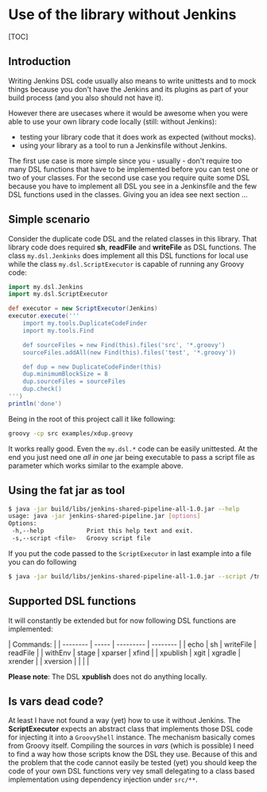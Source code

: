 # Use of the library without Jenkins

[TOC]

## Introduction

Writing Jenkins DSL code usually also means to write unittests and
to mock things because you don't have the Jenkins and its
plugins as part of your build process (and you also should not have it).

However there are usecases where it would be awesome when you were
able to use your own library code locally (still: without Jenkins):

 - testing your library code that it does work as expected (without mocks).
 - using your library as a tool to run a Jenkinsfile without Jenkins.

The first use case is more simple since you - usually - don't require too
many DSL functions that have to be implemented before you can test one or
two of your classes. For the second use case you require quite some DSL
because you have to implement all DSL you see in a Jenkinsfile and the
few DSL functions used in the classes. Giving you an idea see next section ...

## Simple scenario

Consider the duplicate code DSL and the related classes in this library.
That library code does required **sh**, **readFile** and **writeFile** as DSL functions.
The class `my.dsl.Jenkinks` does implement all this DSL functions for local use
while the class `my.dsl.ScriptExecutor` is capable of running any Groovy code:

```groovy
import my.dsl.Jenkins
import my.dsl.ScriptExecutor

def executor = new ScriptExecutor(Jenkins)
executor.execute('''
    import my.tools.DuplicateCodeFinder
    import my.tools.Find

    def sourceFiles = new Find(this).files('src', '*.groovy')
    sourceFiles.addAll(new Find(this).files('test', '*.groovy'))

    def dup = new DuplicateCodeFinder(this)
    dup.minimumBlockSize = 8
    dup.sourceFiles = sourceFiles
    dup.check()
''')
println('done')
```

Being in the root of this project call it like following:

```bash
groovy -cp src examples/xdup.groovy
```

It works really good. Even the `my.dsl.*` code can be easily unittested.
At the end you just need one *all in one* jar being executable to
pass a script file as parameter which works similar to the example above.

## Using the fat jar as tool

```bash
$ java -jar build/libs/jenkins-shared-pipeline-all-1.0.jar --help
usage: java -jar jenkins-shared-pipeline.jar [options]
Options:
 -h,--help            Print this help text and exit.
 -s,--script <file>   Groovy script file
```

If you put the code passed to the `ScriptExecutor` in last example into a file
you can do following

```bash
$ java -jar build/libs/jenkins-shared-pipeline-all-1.0.jar --script /tmp/xdup.groovy
```

## Supported DSL functions

It will constantly be extended but for now
following DSL functions are implemented:

| Commands:                               |
| -------- | ----- | --------- | -------- |
| echo     | sh    | writeFile | readFile |
| withEnv  | stage | xparser   | xfind    |
| xpublish | xgit  | xgradle   | xrender  |
| xversion |       |           |          |

**Please note**: The DSL **xpublish** does not do anything locally.


## Is vars dead code?

At least I have not found a way (yet) how to use it without Jenkins.
The **ScriptExecutor** expects an abstract class that implements those DSL
code for injecting it into a `GroovyShell` instance. The mechanism basically
comes from Groovy itself. Compiling the sources in *vars* (which is possible)
I need to find a way how those scripts know the DSL they use. Because of this
and the problem that the code cannot easily be tested (yet) you should keep the
code of your own DSL functions very vey small delegating to a class based
implementation using dependency injection under `src/**`.




